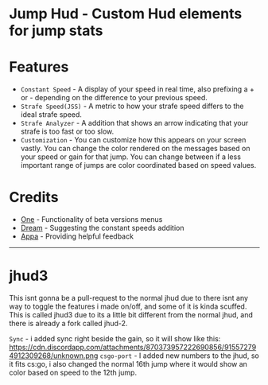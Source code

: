 # Jump Hud - Custom Hud elements for jump stats

# Features
* `Constant Speed` - A display of your speed in real time, also prefixing a + or - depending on the difference to your previous speed.
* `Strafe Speed(JSS)` - A metric to how your strafe speed differs to the ideal strafe speed.
* `Strafe Analyzer` - A addition that shows an arrow indicating that your strafe is too fast or too slow.
* `Customization` - You can customize how this appears on your screen vastly. You can change the color rendered on the messages based on your speed or gain for that jump. You can change between if a less important range of jumps are color coordinated based on speed values. 

# Credits
* [One](http://steamcommunity.com/profiles/76561197990045384) - Functionality of beta versions menus
* [Dream](http://steamcommunity.com/profiles/76561198117224444) - Suggesting the constant speeds addition
* [Appa](http://steamcommunity.com/profiles/76561198181408938) - Providing helpful feedback

----------------------------
# jhud3 
This isnt gonna be a pull-request to the normal jhud due to there isnt any way to toggle the features i made on/off, and some of it is kinda scuffed.
This is called jhud3 due to its a little bit different from the normal jhud, and there is already a fork called jhud-2.

`Sync` - i added sync right beside the gain, so it will show like this: https://cdn.discordapp.com/attachments/870373957222690856/915572794912309268/unknown.png
`csgo-port` - I added new numbers to the jhud, so it fits cs:go, i also changed the normal 16th jump where it would show an color based on speed to the 12th jump.
